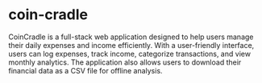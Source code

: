 # coin-cradle
CoinCradle is a full-stack web application designed to help users manage their daily expenses and income efficiently. With a user-friendly interface, users can log expenses, track income, categorize transactions, and view monthly analytics. The application also allows users to download their financial data as a CSV file for offline analysis.
